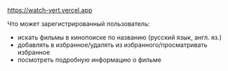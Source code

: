 https://watch-vert.vercel.app

Что может зарегистрированный пользователь:
- искать фильмы в кинопоиске по названию (русский язык, англ. яз.)
- добавлять в избранное/удалять из избранного/просматривать избранное
- посмотреть подробную информацию о фильме
